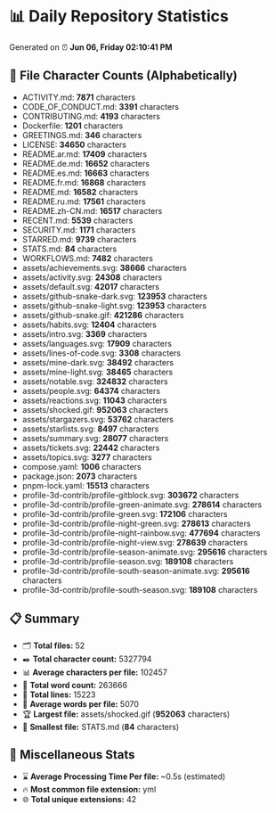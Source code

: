 # 📊 Daily Repository Statistics
Generated on ⏰ **Jun 06, Friday 02:10:41 PM**

## 📂 File Character Counts (Alphabetically)
- ACTIVITY.md: **7871** characters
- CODE_OF_CONDUCT.md: **3391** characters
- CONTRIBUTING.md: **4193** characters
- Dockerfile: **1201** characters
- GREETINGS.md: **346** characters
- LICENSE: **34650** characters
- README.ar.md: **17409** characters
- README.de.md: **16652** characters
- README.es.md: **16663** characters
- README.fr.md: **16868** characters
- README.md: **16582** characters
- README.ru.md: **17561** characters
- README.zh-CN.md: **16517** characters
- RECENT.md: **5539** characters
- SECURITY.md: **1171** characters
- STARRED.md: **9739** characters
- STATS.md: **84** characters
- WORKFLOWS.md: **7482** characters
- assets/achievements.svg: **38666** characters
- assets/activity.svg: **24308** characters
- assets/default.svg: **42017** characters
- assets/github-snake-dark.svg: **123953** characters
- assets/github-snake-light.svg: **123953** characters
- assets/github-snake.gif: **421286** characters
- assets/habits.svg: **12404** characters
- assets/intro.svg: **3369** characters
- assets/languages.svg: **17909** characters
- assets/lines-of-code.svg: **3308** characters
- assets/mine-dark.svg: **38492** characters
- assets/mine-light.svg: **38465** characters
- assets/notable.svg: **324832** characters
- assets/people.svg: **64374** characters
- assets/reactions.svg: **11043** characters
- assets/shocked.gif: **952063** characters
- assets/stargazers.svg: **53762** characters
- assets/starlists.svg: **8497** characters
- assets/summary.svg: **28077** characters
- assets/tickets.svg: **22442** characters
- assets/topics.svg: **3277** characters
- compose.yaml: **1006** characters
- package.json: **2073** characters
- pnpm-lock.yaml: **15513** characters
- profile-3d-contrib/profile-gitblock.svg: **303672** characters
- profile-3d-contrib/profile-green-animate.svg: **278614** characters
- profile-3d-contrib/profile-green.svg: **172106** characters
- profile-3d-contrib/profile-night-green.svg: **278613** characters
- profile-3d-contrib/profile-night-rainbow.svg: **477694** characters
- profile-3d-contrib/profile-night-view.svg: **278639** characters
- profile-3d-contrib/profile-season-animate.svg: **295616** characters
- profile-3d-contrib/profile-season.svg: **189108** characters
- profile-3d-contrib/profile-south-season-animate.svg: **295616** characters
- profile-3d-contrib/profile-south-season.svg: **189108** characters

## 📋 Summary
- 🗂️ **Total files:** 52
- ✒️ **Total character count:** 5327794
- 📊 **Average characters per file:** 102457
- 📝 **Total word count:** 263666
- 🧾 **Total lines:** 15223
- 📐 **Average words per file:** 5070
- 🏆 **Largest file:** assets/shocked.gif (**952063** characters)
- 🥉 **Smallest file:** STATS.md (**84** characters)

## 🌟 Miscellaneous Stats
- ⌛ **Average Processing Time Per file:** ~0.5s (estimated)
- 🔥 **Most common file extension:** yml
- 🌐 **Total unique extensions:** 42
